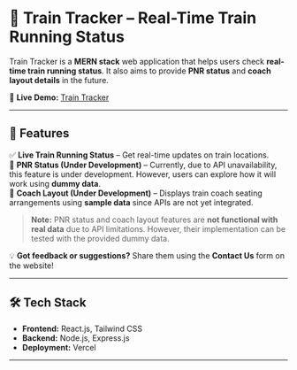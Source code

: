 # 🚆 Train Tracker – Real-Time Train Running Status  

Train Tracker is a **MERN stack** web application that helps users check **real-time train running status**. It also aims to provide **PNR status** and **coach layout details** in the future.  

🚀 **Live Demo:** [Train Tracker](https://train-tracker-beta.vercel.app/)  

---

## 🔹 Features  
✅ **Live Train Running Status** – Get real-time updates on train locations.  
🚧 **PNR Status (Under Development)** – Currently, due to API unavailability, this feature is under development. However, users can explore how it will work using **dummy data**.  
🚧 **Coach Layout (Under Development)** – Displays train coach seating arrangements using **sample data** since APIs are not yet integrated.  

> **Note:** PNR status and coach layout features are **not functional with real data** due to API limitations. However, their implementation can be tested with the provided dummy data.  

💡 **Got feedback or suggestions?** Share them using the **Contact Us** form on the website!  

---

## 🛠️ Tech Stack  
- **Frontend:** React.js, Tailwind CSS  
- **Backend:** Node.js, Express.js  
- **Deployment:** Vercel  

---
